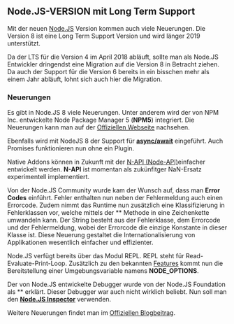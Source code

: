 ## Node.JS-VERSION mit Long Term Support
Mit der neuen [Node.JS](/de/wiki/programmiersprachen/javascript/nodejs) Version kommen auch viele Neuerungen. Die Version 8 ist eine Long Term Support Version und wird länger 2019 unterstützt.


Da der LTS für die Version 4 im April 2018 abläuft, sollte man als Node.JS Entwickler dringendst eine Migration auf die Version 8 in Betracht ziehen. Da auch der Support für die Version 6 bereits in ein bisschen mehr als einem Jahr abläuft, lohnt sich auch hier die Migration.


### Neuerungen
Es gibt in Node.JS 8 viele Neuerungen. Unter anderem wird der von NPM Inc. entwickelte Node Package Manager 5 (**NPM5**) integriert. Die Neuerungen kann man auf der [Offiziellen Webseite](https://www.npmjs.com/package/npm5) nachsehen.


Ebenfalls wird mit NodeJS 8 der Support für **[async/await](https://hackernoon.com/6-reasons-why-javascripts-async-await-blows-promises-away-tutorial-c7ec10518dd9)** eingeführt. Auch Promises funktionieren nun ohne ein Plugin.


Native Addons können in Zukunft mit der [N-API (Node-API)](https://nodejs.org/api/n-api.html)einfacher entwickelt werden. **N-API** ist momentan als zukünfitger NaN-Ersatz experimentell implementiert.


Von der Node.JS Community wurde kam der Wunsch auf, dass man **Error Codes** einführt. Fehler enthalten nun neben der Fehlermeldung auch einen Errorcode. Zudem nimmt das Runtime nun zusätzlich eine Klassifizierung in Fehlerklassen vor, welche mittels der ** Methode in eine Zeichenkette umwandeln kann. Der String besteht aus der Fehlerklasse, dem Errorcode und der Fehlermeldung, wobei der Errorcode die einzige Konstante in dieser Klasse ist. Diese Neuerung gestaltet die Internationalisierung von Applikationen wesentlich einfacher und effizienter.


Node.JS verfügt bereits über das Modul REPL. REPL steht für Read-Evaluate-Print-Loop. Zusätzlich zu den bekannten [Features](https://nodejs.org/dist/latest-v8.x/docs/api/cli.html) kommt nun die Bereitstellung einer Umgebungsvariable namens **NODE_OPTIONS**.


Der von Node.JS entwickelte Debugger wurde von der Node.JS Foundation als ** erklärt. Dieser Debugger war auch nicht wirklich beliebt. Nun soll man den **[Node.JS Inspector](https://nodejs.org/en/docs/inspector/)** verwenden.





Weitere Neuerungen findet man im [Offiziellen Blogbeitrag](https://nodejs.org/en/blog/release/v8.0.0/).

